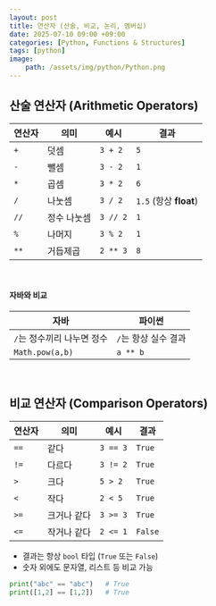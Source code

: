 ```yaml
---
layout: post
title: 연산자 (산술, 비교, 논리, 멤버십)
date: 2025-07-10 09:00 +09:00
categories: [Python, Functions & Structures]
tags: [python]
image:
    path: /assets/img/python/Python.png
---
```


## 산술 연산자 (Arithmetic Operators)

| 연산자  | 의미     | 예시       | 결과                    |
| ---- | ------ | -------- | --------------------- |
| `+`  | 덧셈     | `3 + 2`  | `5`                   |
| `-`  | 뺄셈     | `3 - 2`  | `1`                   |
| `*`  | 곱셈     | `3 * 2`  | `6`                   |
| `/`  | 나눗셈    | `3 / 2`  | `1.5`  (항상 **float**) |
| `//` | 정수 나눗셈 | `3 // 2` | `1`                   |
| `%`  | 나머지    | `3 % 2`  | `1`                   |
| `**` | 거듭제곱   | `2 ** 3` | `8`                   |

<br>

#### 자바와 비교

| 자바 | 파이썬 |
| -|-|
| `/`는 정수끼리 나누면 정수 | `/`는 항상 실수 결과 |
| `Math.pow(a,b)` | `a ** b` |

<br>

## 비교 연산자 (Comparison Operators)

| 연산자  | 의미     | 예시       | 결과      |
| ---- | ------ | -------- | ------- |
| `==` | 같다     | `3 == 3` | `True`  |
| `!=` | 다르다    | `3 != 2` | `True`  |
| `>`  | 크다     | `5 > 2`  | `True`  |
| `<`  | 작다     | `2 < 5`  | `True`  |
| `>=` | 크거나 같다 | `3 >= 3` | `True`  |
| `<=` | 작거나 같다 | `2 <= 1` | `False` |

- 결과는 항상 `bool` 타입 (`True` 또는 `False`)
- 숫자 외에도 문자열, 리스트 등 비교 가능

```python
print("abc" == "abc")   # True
print([1,2] == [1,2])   # True
```

<br>
